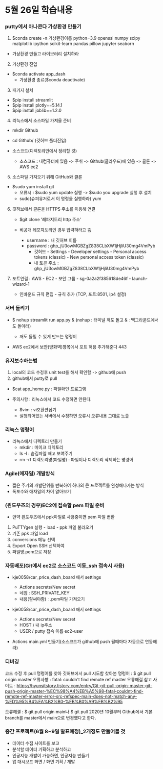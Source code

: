 # 5월 26일 학습내용

### putty에서 아나콘다 가상환경 만들기

1. $conda create -n 가상환경이름 python=3.9 openssl numpy scipy matplotlib ipython scikit-learn pandas pillow jupyter seaborn
  - 가상환경 만들고 라이브러리 설치하라

2.  가상환경 진입
  - $conda activate app_dash
    - 가상환경 종료($conda deactivate)

3. 패키지 설치
  - $pip install streamlit
  - $pip install plotly==5.14.1
  - $pip install joblib==1.2.0

4. 리눅스에서 소스파일 가져올 준비
  - mkdir Github
  - cd Github/ (깃허브 폴더진입)

   - 소스코드(디렉토리안에서 정리할 것)
     - 소스코드 : 내컴퓨터에 있음 -> 푸쉬 -> Github(클라우드)에 있음 -> 클론 -> AWS ec2

5. 소스파일 가져오기 위해 GitHub와 클론
  - $sudo yum install git
    - 오류시 : $sudo yum update 실행 -> $sudo you upgrade 실행 후 설치
    - sudo(슈퍼유저로서 이 명령을 실행하라) yum
  
6. 깃허브에서 클론을 HTTPS 주소를 이용해 연결
   - $git clone '레파지토리 http 주소'
  
   - 비공개 레포지토리인 경우 입력하라고 뜸
      - username : 내 깃허브 이름
      - password : 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
        - 깃허브 - Settings - Developer settings - Personal access tokens (classic) - New personal access token (classic)
        - 내 토큰 주소 : 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
  
7. 포트연결 : AWS - EC2 - 보안 그룹 - sg-0a2a2f385618de46f - launch-wizard-1
   - 인바운드 규칙 편집 - 규칙 추가 (TCP, 포트:8501, ip4 설정)


### 서버 돌리기
- $ nohup streamlit run app.py & (nohup : 터미널 꺼도 돌고 & : 백그라운드에서도 돌아라)
    - 꺼도 돌릴 수 있게 만드는 명령어

- AWS ec2에서 보안(방화벽)항목에서 포트 허용 추가해준다 443


### 유지보수하는법
1. local의 코드 수정후 unit test를 해서 확인함 -> github에 push
2. github에서 putty로 pull
  - $cat app_home.py : 파일확인 프로그램

- 주의사항 : 리눅스에서 코드 수정하면 안된다.
  - $vim : vi호환편집기
  - 실행되어있는 서버에서 수정하면 오류시 오류내용 그대로 노출


### 리눅스 명령어
- 리눅스에서 디렉토리 만들기
  - mkdir : 메이크 디렉토리
  - ls -l : 숨김파일 빼고 보여주기
  - rm -rf 디렉토리명(파일명) : 파일이나 디렉토리 삭제하는 명령어


### Agile(애자일) 개발방식
- 짧은 주기의 개발단위를 반복하여 하나의 큰 프로젝트를 완성해나가는 방식
- 폭포수와 애자일의 차이 알아보기

### (윈도우즈의 경우)EC2에 접속할 pem 파일 준비
- 만약 윈도우즈에서 ppk파일로 사용중이면 pem 파일 변환
1. PuTTYgen 실행 - load - ppk 파일 불러오기
2. 기존 ppk 파일 load
3. conversions 메뉴 선택
4. Export Open SSH 선택하여
5. 파일명.pem으로 저장

### 자동배포(Git에서 ec2로 소스코드 이동_ssh 접속시 사용)
- kje0058/car_price_dash_board 에서 settings
  - Actions secrets/New secret
  - 네임 : SSH_PRIVATE_KEY
  - 내용(잘써야함) : .pem파일 가져오기

- kje0058/car_price_dash_board 에서 settings
  - Actions secrets/New secret
  - HOST / 내 ip주소
  - USER / putty 접속 이름 ec2-user

- Actions main.yml 만들기(소스코드가 github에 push 될때마다 자동으로 연동해라)


### 디버깅
코드 수정 후 pull 명령어를 찾아
깃허브에서 pull 시도함
찾아본 명령어 : $ git pull origin master
오류사항 : fatal: couldn't find remote ref master
오류해결 참고 사이트 : 
https://hyunsitstory.tistory.com/entry/Git-git-pull-origin-master-git-push-origin-master-%EC%98%A4%EB%A5%98-fatal-couldnt-find-remote-ref-master-error-src-refspec-main-does-not-match-any-%ED%95%B4%EA%B2%B0-%EB%B0%A9%EB%B2%95

오류해결 : $ git pull origin main나 $ git pull
2020년 10월부터 Github에서 기본 branch를 master에서 main으로 변경했다고 한다.

### 중간 프로젝트(6월 8~9일 발표예정)_2개정도 만들어볼 것
- 데이터 수집 사이트를 보고
- 분석할 데이터 기획하고 분석하고
- 인공지능 개발이 가능하면, 인공지능 만들기
- 앱 대시보드 화면 / 화면 기획 / 개발